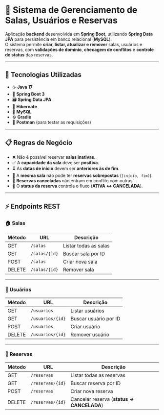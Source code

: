 # 🏢 Sistema de Gerenciamento de Salas, Usuários e Reservas

Aplicação **backend** desenvolvida em **Spring Boot**, utilizando **Spring Data JPA** para persistência em banco relacional (**MySQL**).  
O sistema permite **criar, listar, atualizar e remover** salas, usuários e reservas, com **validações de domínio**, **checagem de conflitos** e **controle de status** das reservas.

---

## 🚀 Tecnologias Utilizadas

- ☕ **Java 17**
- 🌱 **Spring Boot 3**
- 🗃️ **Spring Data JPA**
- 🔁 **Hibernate**
- 🐬 **MySQL**
- ⚙️ **Gradle**
- 🧪 **Postman** (para testar as requisições)

---

## 📋 Regras de Negócio

- ❌ Não é possível reservar **salas inativas**.  
- ✅ A **capacidade da sala** deve ser **positiva**.  
- ⏳ As **datas de início** devem ser **anteriores às de fim**.  
- 🚫 A **mesma sala** não pode ter **reservas sobrepostas** (`[início, fim)`).  
- 🔄 **Reservas canceladas** não entram em conflito com outras.  
- 🔖 O **status da reserva** controla o fluxo (**ATIVA ↔ CANCELADA**).

---

## ⚡ Endpoints REST

### 🏠 **Salas**
| Método | URL           | Descrição               |
|--------|----------------|-------------------------|
| GET    | `/salas`       | Listar todas as salas   |
| GET    | `/salas/{id}`  | Buscar sala por ID      |
| POST   | `/salas`       | Criar nova sala         |
| DELETE | `/salas/{id}`  | Remover sala            |

---

### 👤 **Usuários**
| Método | URL             | Descrição              |
|--------|------------------|------------------------|
| GET    | `/usuarios`      | Listar usuários        |
| GET    | `/usuarios/{id}` | Buscar usuário por ID  |
| POST   | `/usuarios`      | Criar usuário          |
| DELETE | `/usuarios/{id}` | Remover usuário        |

---

### 📅 **Reservas**
| Método | URL               | Descrição                               |
|--------|--------------------|------------------------------------------|
| GET    | `/reservas`        | Listar todas as reservas                 |
| GET    | `/reservas/{id}`   | Buscar reserva por ID                    |
| POST   | `/reservas`        | Criar nova reserva                       |
| DELETE | `/reservas/{id}`   | Cancelar reserva (**status → CANCELADA**) |
